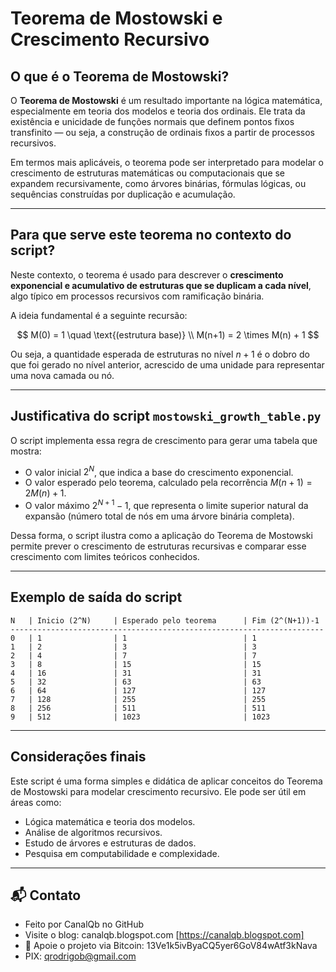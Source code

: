 # Teorema de Mostowski e Crescimento Recursivo

## O que é o Teorema de Mostowski?

O **Teorema de Mostowski** é um resultado importante na lógica matemática, especialmente em teoria dos modelos e teoria dos ordinais. Ele trata da existência e unicidade de funções normais que definem pontos fixos transfinito — ou seja, a construção de ordinais fixos a partir de processos recursivos.

Em termos mais aplicáveis, o teorema pode ser interpretado para modelar o crescimento de estruturas matemáticas ou computacionais que se expandem recursivamente, como árvores binárias, fórmulas lógicas, ou sequências construídas por duplicação e acumulação.

---

## Para que serve este teorema no contexto do script?

Neste contexto, o teorema é usado para descrever o **crescimento exponencial e acumulativo de estruturas que se duplicam a cada nível**, algo típico em processos recursivos com ramificação binária.

A ideia fundamental é a seguinte recursão:

$$
M(0) = 1 \quad \text{(estrutura base)} \\
M(n+1) = 2 \times M(n) + 1
$$

Ou seja, a quantidade esperada de estruturas no nível $n+1$ é o dobro do que foi gerado no nível anterior, acrescido de uma unidade para representar uma nova camada ou nó.

---

## Justificativa do script `mostowski_growth_table.py`

O script implementa essa regra de crescimento para gerar uma tabela que mostra:

* O valor inicial $2^N$, que indica a base do crescimento exponencial.
* O valor esperado pelo teorema, calculado pela recorrência $M(n+1) = 2 M(n) + 1$.
* O valor máximo $2^{N+1} - 1$, que representa o limite superior natural da expansão (número total de nós em uma árvore binária completa).

Dessa forma, o script ilustra como a aplicação do Teorema de Mostowski permite prever o crescimento de estruturas recursivas e comparar esse crescimento com limites teóricos conhecidos.

---

## Exemplo de saída do script

```
N   | Inicio (2^N)     | Esperado pelo teorema      | Fim (2^(N+1))-1
----------------------------------------------------------------------
0   | 1                | 1                          | 1
1   | 2                | 3                          | 3
2   | 4                | 7                          | 7
3   | 8                | 15                         | 15
4   | 16               | 31                         | 31
5   | 32               | 63                         | 63
6   | 64               | 127                        | 127
7   | 128              | 255                        | 255
8   | 256              | 511                        | 511
9   | 512              | 1023                       | 1023
```

---

## Considerações finais

Este script é uma forma simples e didática de aplicar conceitos do Teorema de Mostowski para modelar crescimento recursivo. Ele pode ser útil em áreas como:

* Lógica matemática e teoria dos modelos.
* Análise de algoritmos recursivos.
* Estudo de árvores e estruturas de dados.
* Pesquisa em computabilidade e complexidade. 
--- 

## 📬 Contato

* Feito por CanalQb no GitHub 
* Visite o blog: canalqb.blogspot.com [https://canalqb.blogspot.com]
* 💸 Apoie o projeto via Bitcoin: 13Ve1k5ivByaCQ5yer6GoV84wAtf3kNava
* PIX: qrodrigob@gmail.com
